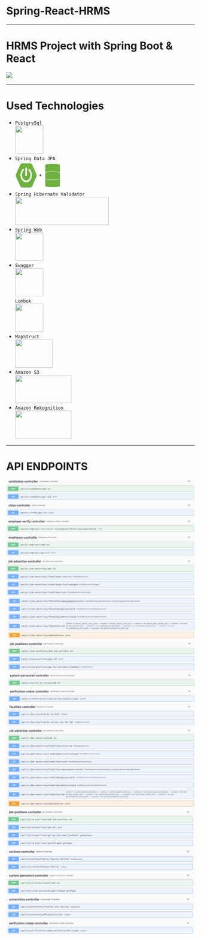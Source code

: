 # Spring-React-HRMS
---
# HRMS Project with Spring Boot & React
![](https://user-images.githubusercontent.com/61588266/120884541-6a38e780-c5ec-11eb-9123-07e372639d0d.png)

---
# Used Technologies

- `PostgreSql` <br>
<img src="https://camo.githubusercontent.com/dc28aca23d813c31cfdda2682f527f08b9cfc482fc8e11f30f3911ba15736034/68747470733a2f2f75706c6f61642e77696b696d656469612e6f72672f77696b6970656469612f636f6d6d6f6e732f322f32392f506f737467726573716c5f656c657068616e742e737667" width="75" height="75"/><br>
- `Spring Data JPA`<br>
<img src="https://raw.githubusercontent.com/ippontech/blog-usa/master/images/2017/11/boot-data.png" width="130" height="75"/> <br>
- `Spring Hibernate Validator`<br>
<img src="https://camo.githubusercontent.com/4a0cca3f720cf5afe378ad3469963b9a748e81fde79c28ddc833c79f7b7cf197/68747470733a2f2f68696265726e6174652e6f72672f696d616765732f68696265726e6174652d6c6f676f2e737667" width="250" height="75"/><br>
- `Spring Web` <br>
<img src="https://camo.githubusercontent.com/8b6f8ec0429390e3bc9ebc4d0ffc4cfd5bc5f63a44c3a9a67caa346da2114b80/68747470733a2f2f322e62702e626c6f6773706f742e636f6d2f2d34466444414b6a624176552f5670767231526c395966492f4141414141414141426b302f552d56654c6f484b37756f2f73313630302f70686f746f2e6a7067" width="75" height="75"/><br>
- `Swagger`<br>
<img src="https://camo.githubusercontent.com/b84c9df928a4602810518b10f2f6af8a01c23a5274cd462131cfd856dd4b7d56/68747470733a2f2f75706c6f61642e77696b696d656469612e6f72672f77696b6970656469612f636f6d6d6f6e732f7468756d622f612f61622f537761676765722d6c6f676f2e706e672f31353070782d537761676765722d6c6f676f2e706e67" width="75" height="75"/> <br>
`Lombok` <br>
<img src="https://camo.githubusercontent.com/85bd030e835bd4153e4bc84e7987b2963337417801a2444e4716f35e53f970d5/68747470733a2f2f7062732e7477696d672e636f6d2f70726f66696c655f696d616765732f3937353334313336363636353434393437322f70625f48703863692e6a7067" width="75" height="75"/><br>
- `MapStruct` <br>
 <img src="https://camo.githubusercontent.com/9fa3a8de6b4060b7a570449d8b7fe3e2ac9443b3833a7dd85f0e663f0e6a4c6e/68747470733a2f2f6d61707374727563742e6f72672f696d616765732f6d61707374727563742e706e67" width="100" height="75"/> <br>
-  `Amazon S3` <br>
<img src="https://camo.githubusercontent.com/6ad22955c742708ad8a3a0009ea8376788d6b8527e3f60433492591b909a59d7/68747470733a2f2f702e6b696e64706e672e636f6d2f706963632f732f3330312d333031323438345f616d617a6f6e2d73332d6c6f676f2d68642d706e672d646f776e6c6f61642e706e67" width="150" height="75"/> <br>
-  `Amazon Rekognition` <br>
<img src="https://user-images.githubusercontent.com/61588266/120884449-06aeba00-c5ec-11eb-87cf-935beb9450d1.png" width="150" height="75"/> <br>


 ---------------------------------
# API ENDPOINTS

![output](API/output/swagger1.png)
![output](API/output/swagger2.png)
![output](API/output/swagger3.png)
![output](API/output/swagger4.png)
